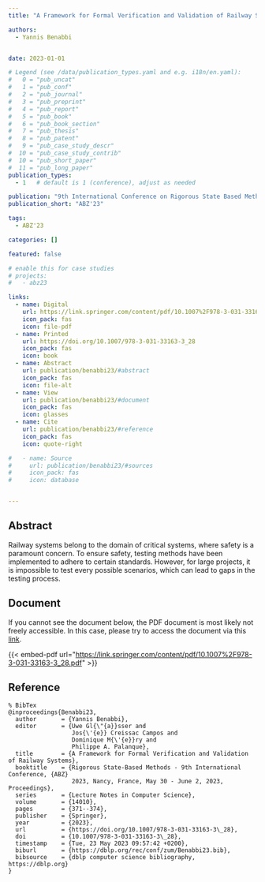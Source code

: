 ```yaml
---
title: "A Framework for Formal Verification and Validation of Railway Systems"

authors:
  - Yannis Benabbi


date: 2023-01-01

# Legend (see /data/publication_types.yaml and e.g. i18n/en.yaml): 
#   0 = "pub_uncat"
#   1 = "pub_conf"
#   2 = "pub_journal"
#   3 = "pub_preprint"
#   4 = "pub_report"
#   5 = "pub_book"
#   6 = "pub_book_section"
#   7 = "pub_thesis"
#   8 = "pub_patent"
#   9 = "pub_case_study_descr"
#  10 = "pub_case_study_contrib"
#  10 = "pub_short_paper"
#  11 = "pub_long_paper"
publication_types:
  - 1   # default is 1 (conference), adjust as needed

publication: "9th International Conference on Rigorous State Based Methods (ABZ'23)"
publication_short: "ABZ'23"

tags:
  - ABZ'23

categories: []

featured: false

# enable this for case studies
# projects:
#   - abz23

links:
  - name: Digital
    url: https://link.springer.com/content/pdf/10.1007%2F978-3-031-33163-3_28.pdf
    icon_pack: fas
    icon: file-pdf
  - name: Printed
    url: https://doi.org/10.1007/978-3-031-33163-3_28
    icon_pack: fas
    icon: book
  - name: Abstract
    url: publication/benabbi23/#abstract
    icon_pack: fas
    icon: file-alt
  - name: View
    url: publication/benabbi23/#document
    icon_pack: fas
    icon: glasses
  - name: Cite
    url: publication/benabbi23/#reference
    icon_pack: fas
    icon: quote-right

#   - name: Source
#     url: publication/benabbi23/#sources
#     icon_pack: fas
#     icon: database


---
```


## Abstract

Railway systems belong to the domain of critical systems, where safety is a paramount concern. To ensure safety, testing methods have been implemented to adhere to certain standards. However, for large projects, it is impossible to test every possible scenarios, which can lead to gaps in the testing process.

## Document

If you cannot see the document below, the PDF document is most likely not freely accessible. In this case, please try to access the document via this <a href="https://link.springer.com/content/pdf/10.1007%2F978-3-031-33163-3_28.pdf">link</a>.

{{< embed-pdf url="https://link.springer.com/content/pdf/10.1007%2F978-3-031-33163-3_28.pdf" >}}

## Reference

```
% BibTex
@inproceedings{Benabbi23,
  author       = {Yannis Benabbi},
  editor       = {Uwe Gl{\"{a}}sser and
                  Jos{\'{e}} Creissac Campos and
                  Dominique M{\'{e}}ry and
                  Philippe A. Palanque},
  title        = {A Framework for Formal Verification and Validation of Railway Systems},
  booktitle    = {Rigorous State-Based Methods - 9th International Conference, {ABZ}
                  2023, Nancy, France, May 30 - June 2, 2023, Proceedings},
  series       = {Lecture Notes in Computer Science},
  volume       = {14010},
  pages        = {371--374},
  publisher    = {Springer},
  year         = {2023},
  url          = {https://doi.org/10.1007/978-3-031-33163-3\_28},
  doi          = {10.1007/978-3-031-33163-3\_28},
  timestamp    = {Tue, 23 May 2023 09:57:42 +0200},
  biburl       = {https://dblp.org/rec/conf/zum/Benabbi23.bib},
  bibsource    = {dblp computer science bibliography, https://dblp.org}
}


```

<!-- # add information for case study papers (if available)
## Sources

- **Used formal method:**
  [ASM](/method/asm)
- **Resources and tools:**
  Asmeta

For more information, please contact the <a href ="mailto:silvia.bonfanti@unibg.it;arcaini@nii.ac.jp;angelo.gargantini@unibg.it;scandurra@unibg.it;elvinia.riccobene@unimi.it">authors</a>-->


